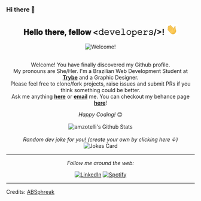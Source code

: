 ### Hi there 👋
<div align="center">
<h2> 𝐇𝐞𝐥𝐥𝐨 𝐭𝐡𝐞𝐫𝐞, 𝐟𝐞𝐥𝐥𝐨𝐰 <𝚍𝚎𝚟𝚎𝚕𝚘𝚙𝚎𝚛𝚜/>! <img src="https://github.com/ABSphreak/ABSphreak/blob/master/gifs/Hi.gif" width="30px"></h2>
</div>

<div align="center" width="50">

<img src="https://octocat-generator-assets.githubusercontent.com/my-octocat-1625613046317.png" alt="Welcome!" width="350px"/>

</div>

<div align="center"><br>

Welcome! You have finally discovered my Github profile. <br>
My pronouns are She/Her. I'm a Brazilian Web Development Student at <a href="https://github.com/betrybe"><b>Trybe</b></a> and a Graphic Designer. <br>
Please feel free to clone/fork projects, raise issues and submit PRs if you think something could be better. <br>
Ask me anything <a href="https://github.com/amzotelli/amzotelli/issues/new"><b>here</b></a> or <a href="mailto:amzotelli@gmail.com"><b>email</b></a> me. You can checkout my behance page <a href="https://www.behance.net/amzotelli"><b>here</b></a>!<br>

<i>Happy Coding!</i> 😊

</div>

<div align="center">

<img align="center" src="https://github-readme-stats.vercel.app/api?username=amzotelli&include_all_commits=true&count_private=true&show_icons=true&line_height=20&title_color=7A7ADB&icon_color=2234AE&text_color=D3D3D3&bg_color=0,000000,130F40" alt="amzotelli's Github Stats">

</br>
</br>
<i>Random dev joke for you! (create your own by clicking here ↓)</i><br>
<!-- HTML -->
<img src="https://readme-jokes.vercel.app/api" alt="Jokes Card" />


---

<i>Follow me around the web:</i><br>

  <!-- <a target="_blank" href="https://www.linkedin.com/in/amzotelli/">🇱​🇮​🇳​🇰​🇪​🇩​🇮​🇳​</a> ●
  <a target="_blank" href="https://open.spotify.com/user/amzotelli?si=0f5ee520b194433c">🇸​🇵​🇴​🇹​🇮​🇫​🇾​</a>-->

<a href="https://www.linkedin.com/in/amzotelli" target="_blank"><img src="https://img.shields.io/badge/LinkedIn-%230077B5.svg?&style=flat-square&logo=linkedin&logoColor=white" alt="LinkedIn"></a>
<a href="https://open.spotify.com/user/amzotelli?si=0f5ee520b194433c" target="_blank"><img src="https://img.shields.io/badge/Spotify-%231ED760.svg?&style=flat-square&logo=spotify&logoColor=white" alt="Spotify"></a>

</div>

<!-- [🇱​🇮​🇳​🇰​🇪​🇩​🇮​🇳​](https://www.linkedin.com/in/amzotelli/) ● [🇸​🇵​🇴​🇹​🇮​🇫​🇾​](https://open.spotify.com/user/amzotelli?si=0f5ee520b194433c) -->

<!--
**ABSphreak/ABSphreak** is a ✨ _special_ ✨ repository because its `README.md` (this file) appears on your GitHub profile.

Here are some ideas to get you started:

- 🔭 I’m currently working on ...
- 🌱 I’m currently learning ...
- 👯 I’m looking to collaborate on ...
- 🤔 I’m looking for help with ...
- 💬 Ask me about ...
- 📫 How to reach me: ...
- 😄 Pronouns: ...
- ⚡ Fun fact: ...
-->

-----
Credits: [ABSphreak](https://github.com/ABSphreak)

